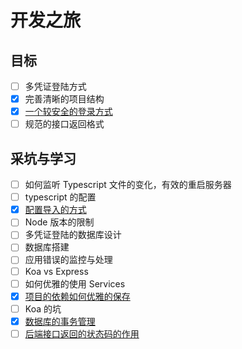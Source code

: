 # 开发之旅

## 目标

- [ ] 多凭证登陆方式
- [x] 完善清晰的项目结构
- [x] [一个较安全的登录方式](./notes/some-security-acknowledge.md)
- [ ] 规范的接口返回格式

## 采坑与学习

- [ ] 如何监听 Typescript 文件的变化，有效的重启服务器
- [ ] typescript 的配置
- [x] [配置导入的方式](./notes/config.md)
- [ ] Node 版本的限制
- [ ] 多凭证登陆的数据库设计
- [ ] 数据库搭建
- [ ] 应用错误的监控与处理
- [ ] Koa vs Express
- [ ] 如何优雅的使用 Services
- [x] [项目的依赖如何优雅的保存](./notes/how-to-save-node-global-variable-no-saved-in-global.md)
- [ ] Koa 的坑
- [x] [数据库的事务管理](./notes/hello-db-transaction.md)
- [ ] [后端接口返回的状态码的作用](./notes/api-status-code.md)
